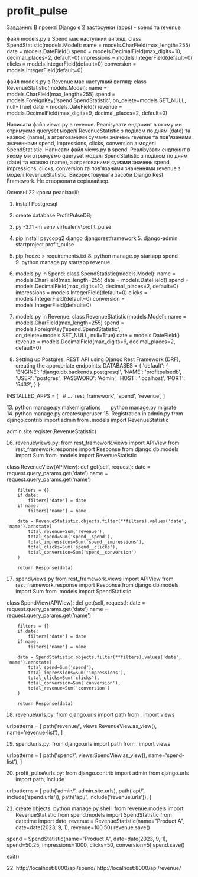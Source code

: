 # profit_pulse
Завдання:
В проекті Django є 2 застосунки (apps) - spend та revenue

файл models.py в Spend має наступний вигляд:
class SpendStatistic(models.Model):
   name = models.CharField(max_length=255)
   date = models.DateField()
   spend = models.DecimalField(max_digits=10, decimal_places=2, default=0)
   impressions = models.IntegerField(default=0)
   clicks = models.IntegerField(default=0)
   conversion = models.IntegerField(default=0)

файл models.py в Revenue має наступний вигляд:
class RevenueStatistic(models.Model):
   name = models.CharField(max_length=255)
   spend = models.ForeignKey('spend.SpendStatistic',    on_delete=models.SET_NULL, null=True)
   date = models.DateField()
   revenue = models.DecimalField(max_digits=9, decimal_places=2,   default=0)

Написати файл views.py в revenue. Реалізувати ендпоинт в якому ми отримуємо queryset моделі RevenueStatistic з поділом по дням (date) та назвою (name), з агрегованими сумами значень revenue та пов'язаними значеннями spend, impressions, clicks, conversion з моделі SpendStatistic.
Написати файл views.py в spend. Реалізувати ендпоинт в якому ми отримуємо queryset моделі SpendStatistic з поділом по дням (date) та назвою (name), з агрегованими сумами значень spend, impressions, clicks, conversion та пов'язаними значеннями revenue з моделі RevenueStatistic.
Використовувати засоби Django Rest Framework.
Не створювати серіалайзер.





Основні 22 кроки реалізації:

1. Install Postgresql
2. create database ProfitPulseDB;
3. py -3.11 -m venv virtualenv\profit_pulse
4. pip install psycopg2 django djangorestframework
5. django-admin startproject profit_pulse
6. pip freeze > requirements.txt
8. python manage.py startapp spend
9. python manage.py startapp revenue
10. models.py in Spend:
class SpendStatistic(models.Model):
   name = models.CharField(max_length=255)
   date = models.DateField()
   spend = models.DecimalField(max_digits=10, decimal_places=2, default=0)
   impressions = models.IntegerField(default=0)
   clicks = models.IntegerField(default=0)
   conversion = models.IntegerField(default=0)

11. models.py in Revenue:
class RevenueStatistic(models.Model):
   name = models.CharField(max_length=255)
   spend = models.ForeignKey('spend.SpendStatistic', on_delete=models.SET_NULL, null=True)
   date = models.DateField()
   revenue = models.DecimalField(max_digits=9, decimal_places=2, default=0)

12. Setting up Postgres, REST API using Django Rest Framework (DRF), creating the appropriate endpoints:
DATABASES = {    'default': {
        'ENGINE': 'django.db.backends.postgresql',
        'NAME': 'profitpulsedb',
        'USER': 'postgres',
        'PASSWORD': 'Admin',
        'HOST': 'localhost',
        'PORT': '5432',
    }
}

INSTALLED_APPS = [
    # ...
    'rest_framework',
    'spend',
    'revenue',
]

13. python manage.py makemigrations
      python manage.py migrate
14. python manage.py createsuperuser
15. Registration in admin.py
from django.contrib import admin
from .models import RevenueStatistic

admin.site.register(RevenueStatistic)

16. revenue\views.py:
from rest_framework.views import APIView
from rest_framework.response import Response
from django.db.models import Sum
from .models import RevenueStatistic

class RevenueView(APIView):
    def get(self, request):
        date = request.query_params.get('date')
        name = request.query_params.get('name')

        filters = {}
        if date:
            filters['date'] = date
        if name:
            filters['name'] = name

        data = RevenueStatistic.objects.filter(**filters).values('date', 'name').annotate(
            total_revenue=Sum('revenue'),
            total_spend=Sum('spend__spend'),
            total_impressions=Sum('spend__impressions'),
            total_clicks=Sum('spend__clicks'),
            total_conversion=Sum('spend__conversion')
        )

        return Response(data)

17. spend\views.py
from rest_framework.views import APIView
from rest_framework.response import Response
from django.db.models import Sum
from .models import SpendStatistic


class SpendView(APIView):
    def get(self, request):
        date = request.query_params.get('date')
        name = request.query_params.get('name')

        filters = {}
        if date:
            filters['date'] = date
        if name:
            filters['name'] = name

        data = SpendStatistic.objects.filter(**filters).values('date', 'name').annotate(
            total_spend=Sum('spend'),
            total_impressions=Sum('impressions'),
            total_clicks=Sum('clicks'),
            total_conversion=Sum('conversion'),
            total_revenue=Sum('conversion')
        )

        return Response(data)

18. revenue\urls.py:
from django.urls import path
from . import views

urlpatterns = [
    path('revenue/', views.RevenueView.as_view(), name='revenue-list'),
]

19. spend\urls.py:
from django.urls import path
from . import views

urlpatterns = [
    path('spend/', views.SpendView.as_view(), name='spend-list'),
]

20. profit_pulse\urls.py:
from django.contrib import admin
from django.urls import path, include

urlpatterns = [
    path('admin/', admin.site.urls),
    path('api/', include('spend.urls')),
    path('api/', include('revenue.urls')),
]

21. create objects:
python manage.py shell
﻿
from revenue.models import RevenueStatistic
from spend.models import SpendStatistic
from datetime import date
﻿
revenue = RevenueStatistic(name="Product A", date=date(2023, 9, 1), revenue=100.50)
revenue.save()

spend = SpendStatistic(name="Product A", date=date(2023, 9, 1), spend=50.25, impressions=1000, clicks=50, conversion=5)
spend.save()

exit()


22. http://localhost:8000/api/spend/
http://localhost:8000/api/revenue/
